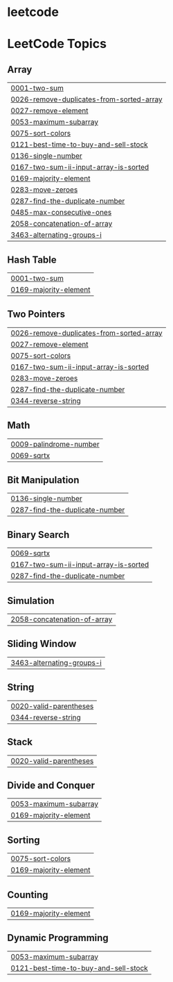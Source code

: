 # leetcode

<!---LeetCode Topics Start-->
# LeetCode Topics
## Array
|  |
| ------- |
| [0001-two-sum](https://github.com/uttej528/leetcode/tree/master/0001-two-sum) |
| [0026-remove-duplicates-from-sorted-array](https://github.com/uttej528/leetcode/tree/master/0026-remove-duplicates-from-sorted-array) |
| [0027-remove-element](https://github.com/uttej528/leetcode/tree/master/0027-remove-element) |
| [0053-maximum-subarray](https://github.com/uttej528/leetcode/tree/master/0053-maximum-subarray) |
| [0075-sort-colors](https://github.com/uttej528/leetcode/tree/master/0075-sort-colors) |
| [0121-best-time-to-buy-and-sell-stock](https://github.com/uttej528/leetcode/tree/master/0121-best-time-to-buy-and-sell-stock) |
| [0136-single-number](https://github.com/uttej528/leetcode/tree/master/0136-single-number) |
| [0167-two-sum-ii-input-array-is-sorted](https://github.com/uttej528/leetcode/tree/master/0167-two-sum-ii-input-array-is-sorted) |
| [0169-majority-element](https://github.com/uttej528/leetcode/tree/master/0169-majority-element) |
| [0283-move-zeroes](https://github.com/uttej528/leetcode/tree/master/0283-move-zeroes) |
| [0287-find-the-duplicate-number](https://github.com/uttej528/leetcode/tree/master/0287-find-the-duplicate-number) |
| [0485-max-consecutive-ones](https://github.com/uttej528/leetcode/tree/master/0485-max-consecutive-ones) |
| [2058-concatenation-of-array](https://github.com/uttej528/leetcode/tree/master/2058-concatenation-of-array) |
| [3463-alternating-groups-i](https://github.com/uttej528/leetcode/tree/master/3463-alternating-groups-i) |
## Hash Table
|  |
| ------- |
| [0001-two-sum](https://github.com/uttej528/leetcode/tree/master/0001-two-sum) |
| [0169-majority-element](https://github.com/uttej528/leetcode/tree/master/0169-majority-element) |
## Two Pointers
|  |
| ------- |
| [0026-remove-duplicates-from-sorted-array](https://github.com/uttej528/leetcode/tree/master/0026-remove-duplicates-from-sorted-array) |
| [0027-remove-element](https://github.com/uttej528/leetcode/tree/master/0027-remove-element) |
| [0075-sort-colors](https://github.com/uttej528/leetcode/tree/master/0075-sort-colors) |
| [0167-two-sum-ii-input-array-is-sorted](https://github.com/uttej528/leetcode/tree/master/0167-two-sum-ii-input-array-is-sorted) |
| [0283-move-zeroes](https://github.com/uttej528/leetcode/tree/master/0283-move-zeroes) |
| [0287-find-the-duplicate-number](https://github.com/uttej528/leetcode/tree/master/0287-find-the-duplicate-number) |
| [0344-reverse-string](https://github.com/uttej528/leetcode/tree/master/0344-reverse-string) |
## Math
|  |
| ------- |
| [0009-palindrome-number](https://github.com/uttej528/leetcode/tree/master/0009-palindrome-number) |
| [0069-sqrtx](https://github.com/uttej528/leetcode/tree/master/0069-sqrtx) |
## Bit Manipulation
|  |
| ------- |
| [0136-single-number](https://github.com/uttej528/leetcode/tree/master/0136-single-number) |
| [0287-find-the-duplicate-number](https://github.com/uttej528/leetcode/tree/master/0287-find-the-duplicate-number) |
## Binary Search
|  |
| ------- |
| [0069-sqrtx](https://github.com/uttej528/leetcode/tree/master/0069-sqrtx) |
| [0167-two-sum-ii-input-array-is-sorted](https://github.com/uttej528/leetcode/tree/master/0167-two-sum-ii-input-array-is-sorted) |
| [0287-find-the-duplicate-number](https://github.com/uttej528/leetcode/tree/master/0287-find-the-duplicate-number) |
## Simulation
|  |
| ------- |
| [2058-concatenation-of-array](https://github.com/uttej528/leetcode/tree/master/2058-concatenation-of-array) |
## Sliding Window
|  |
| ------- |
| [3463-alternating-groups-i](https://github.com/uttej528/leetcode/tree/master/3463-alternating-groups-i) |
## String
|  |
| ------- |
| [0020-valid-parentheses](https://github.com/uttej528/leetcode/tree/master/0020-valid-parentheses) |
| [0344-reverse-string](https://github.com/uttej528/leetcode/tree/master/0344-reverse-string) |
## Stack
|  |
| ------- |
| [0020-valid-parentheses](https://github.com/uttej528/leetcode/tree/master/0020-valid-parentheses) |
## Divide and Conquer
|  |
| ------- |
| [0053-maximum-subarray](https://github.com/uttej528/leetcode/tree/master/0053-maximum-subarray) |
| [0169-majority-element](https://github.com/uttej528/leetcode/tree/master/0169-majority-element) |
## Sorting
|  |
| ------- |
| [0075-sort-colors](https://github.com/uttej528/leetcode/tree/master/0075-sort-colors) |
| [0169-majority-element](https://github.com/uttej528/leetcode/tree/master/0169-majority-element) |
## Counting
|  |
| ------- |
| [0169-majority-element](https://github.com/uttej528/leetcode/tree/master/0169-majority-element) |
## Dynamic Programming
|  |
| ------- |
| [0053-maximum-subarray](https://github.com/uttej528/leetcode/tree/master/0053-maximum-subarray) |
| [0121-best-time-to-buy-and-sell-stock](https://github.com/uttej528/leetcode/tree/master/0121-best-time-to-buy-and-sell-stock) |
<!---LeetCode Topics End-->
